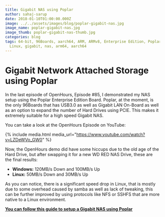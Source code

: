 ```yaml
---
title: Gigabit NAS using Poplar
author: sahaj-sarup
date: 2018-01-10T01:00:00.000Z
image: ../../assets/images/blog/poplar-gigabit-nas.jpg
image_name: poplar-gigabit-nas.jpg
image_thumb: poplar-gigabit-nas-thumb.jpg
categories: blog
tags: 64-bit, 96Boards, aarch64, ARM, ARMv8, Enterprise Edition, Poplar, Linaro,
  Linux, gigabit, nas, arm64, aarch64
---
```


# Gigabit Network Attached Storage using Poplar

In the last episode of OpenHours, Episode #85, I demonstrated my NAS setup using the Poplar Enterprise Edition Board. Poplar, at the moment, is the only 96Boards that has USB3.0 as well as Gigabit LAN On-Board as well as an option to expand the number of Hard Drives using PCIE. This makes it extremely suitable for a high speed Gigabit NAS.

You can take a look at the OpenHours Episode on YouTube:

{% include media.html media_url="https://www.youtube.com/watch?v=LZDeWVo_GW0" %}

Now, the OpenHours demo did have some hiccups due to the old age of the Hard Drive, but after swapping it for a new WD RED NAS Drive, these are the final results:

- **Windows:** 120MB/s Down and 100MB/s Up
- **Linux:** 50MB/s Down and 30MB/s Up

As you can notice, there is a significant speed drop in Linux, that is mostly due to some overhead caused by samba as well as lack of tweaking, this can be further improved by using protocols like NFS or SSHFS that are more native to a Linux environment.

[**You can follow this guide to setup a Gigabit NAS using Poplar**](https://github.com/96boards/documentation/blob/master/enterprise/poplar/guides/gigabit-nas.md)
